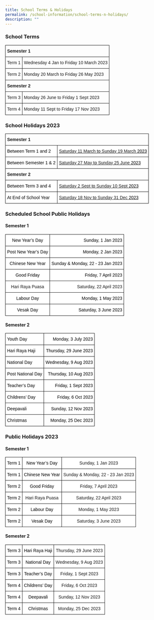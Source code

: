 ```yaml
---
title: School Terms & Holidays
permalink: /school-information/school-terms-n-holidays/
description: ""
---
```

### School Terms

<style type="text/css">
.tg  {border-collapse:collapse;border-spacing:0;}
.tg td{border-color:black;border-style:solid;border-width:1px;font-family:Arial, sans-serif;font-size:14px;
  overflow:hidden;padding:10px 5px;word-break:normal;}
.tg th{border-color:black;border-style:solid;border-width:1px;font-family:Arial, sans-serif;font-size:14px;
  font-weight:normal;overflow:hidden;padding:10px 5px;word-break:normal;}
.tg .tg-1wig{font-weight:bold;text-align:left;vertical-align:top}
.tg .tg-0lax{text-align:left;vertical-align:top}
</style>
<table class="tg">
<thead>
  <tr>
    <th class="tg-1wig" colspan="2">Semester 1</th>
  </tr>
</thead>
<tbody>
  <tr>
    <td class="tg-0lax">Term 1</td>
    <td class="tg-0lax">Wednesday 4 Jan to Friday 10 March 2023</td>
  </tr>
  <tr>
    <td class="tg-0lax">Term 2</td>
    <td class="tg-0lax">Monday 20 March to Friday 26 May 2023</td>
  </tr>
  <tr>
    <td class="tg-1wig" colspan="2">Semester 2</td>
  </tr>
  <tr>
    <td class="tg-0lax">Term 3</td>
    <td class="tg-0lax">Monday 26 June to Friday 1 Sept 2023</td>
  </tr>
  <tr>
    <td class="tg-0lax">Term 4</td>
    <td class="tg-0lax">Monday 11 Sept to Friday 17 Nov 2023</td>
  </tr>
</tbody>
</table>

### School Holidays 2023

<style type="text/css">
.tg  {border-collapse:collapse;border-spacing:0;}
.tg td{border-color:black;border-style:solid;border-width:1px;font-family:Arial, sans-serif;font-size:14px;
  overflow:hidden;padding:10px 5px;word-break:normal;}
.tg th{border-color:black;border-style:solid;border-width:1px;font-family:Arial, sans-serif;font-size:14px;
  font-weight:normal;overflow:hidden;padding:10px 5px;word-break:normal;}
.tg .tg-1wig{font-weight:bold;text-align:left;vertical-align:top}
.tg .tg-yst8{background-color:#FFF;text-align:left;text-decoration:underline;vertical-align:top}
.tg .tg-ktyi{background-color:#FFF;text-align:left;vertical-align:top}
</style>
<table class="tg">
<thead>
  <tr>
    <th class="tg-1wig" colspan="2">Semester 1</th>
  </tr>
</thead>
<tbody>
  <tr>
    <td class="tg-ktyi"><span style="font-weight:400;color:#000">Between Term 1 and 2</span></td>
    <td class="tg-yst8">Saturday 11 March <span style="font-weight:400;color:#000">to</span> Sunday 19 March <span style="font-weight:400;color:#000">2023</span></td>
  </tr>
  <tr>
    <td class="tg-ktyi"><span style="font-weight:400;color:#000">Between Semester 1 &amp; 2</span></td>
    <td class="tg-yst8">Saturday 27 May <span style="font-weight:400;color:#000">to</span> Sunday 25 June <span style="font-weight:400;color:#000">2023</span></td>
  </tr>
  <tr>
    <td class="tg-1wig" colspan="2">Semester 2</td>
  </tr>
  <tr>
    <td class="tg-ktyi"><span style="font-weight:400;color:#000">Between Term 3 and 4</span></td>
    <td class="tg-yst8">Saturday 2 Sept <span style="font-weight:400;color:#000">to</span> Sunday 10 Sept <span style="font-weight:400;color:#000">2023</span></td>
  </tr>
  <tr>
    <td class="tg-ktyi"><span style="font-weight:400;color:#000">At End of School Year</span></td>
    <td class="tg-yst8">Saturday 18 Nov <span style="font-weight:400;color:#000">to</span> Sunday 31 Dec <span style="font-weight:400;color:#000">2023</span></td>
  </tr>
</tbody>
</table>

### Scheduled School Public Holidays

#### Semester 1
<style type="text/css">
.tg  {border-collapse:collapse;border-spacing:0;}
.tg td{border-color:black;border-style:solid;border-width:1px;font-family:Arial, sans-serif;font-size:14px;
  overflow:hidden;padding:10px 5px;word-break:normal;}
.tg th{border-color:black;border-style:solid;border-width:1px;font-family:Arial, sans-serif;font-size:14px;
  font-weight:normal;overflow:hidden;padding:10px 5px;word-break:normal;}
.tg .tg-o3c1{background-color:#FFF;text-align:right;vertical-align:middle}
.tg .tg-eelb{background-color:#FFF;text-align:right;vertical-align:top}
.tg .tg-7yig{background-color:#FFF;text-align:center;vertical-align:top}
.tg .tg-f4yw{background-color:#FFF;text-align:center;vertical-align:middle}
</style>
<table class="tg">
<thead>
  <tr>
    <th class="tg-7yig"><span style="font-weight:400;color:#000">New Year’s Day</span></th>
    <th class="tg-eelb"><span style="font-weight:400;color:#000">Sunday, 1 Jan 2023</span></th>
  </tr>
</thead>
<tbody>
  <tr>
    <td class="tg-7yig"><span style="font-weight:400;color:#000">Post New Year’s Day</span></td>
    <td class="tg-eelb"><span style="font-weight:400;color:#000">Monday, 2 Jan 2023</span></td>
  </tr>
  <tr>
    <td class="tg-7yig"><span style="font-weight:400;color:#000">Chinese New Year</span></td>
    <td class="tg-eelb"><span style="font-weight:400;color:#000">Sunday &amp; Monday, 22 - 23 Jan 2023</span></td>
  </tr>
  <tr>
    <td class="tg-7yig"><span style="font-weight:400;color:#000">Good Friday</span></td>
    <td class="tg-eelb"><span style="font-weight:400;color:#000">Friday, 7 April 2023</span></td>
  </tr>
  <tr>
    <td class="tg-f4yw">      Hari Raya Puasa</td>
    <td class="tg-o3c1">      Saturday, 22 April 2023</td>
  </tr>
  <tr>
    <td class="tg-7yig"><span style="font-weight:400;color:#000">Labour Day</span></td>
    <td class="tg-eelb"><span style="font-weight:400;color:#000">Monday, 1 May 2023</span></td>
  </tr>
  <tr>
    <td class="tg-7yig"><span style="font-weight:400;color:#000">Vesak Day</span><br></td>
    <td class="tg-eelb"><span style="font-weight:400;color:#000">Saturday, 3 June 2023</span><br></td>
  </tr>
</tbody>
</table>

#### Semester 2

<style type="text/css">
.tg  {border-collapse:collapse;border-spacing:0;}
.tg td{border-color:black;border-style:solid;border-width:1px;font-family:Arial, sans-serif;font-size:14px;
  overflow:hidden;padding:10px 5px;word-break:normal;}
.tg th{border-color:black;border-style:solid;border-width:1px;font-family:Arial, sans-serif;font-size:14px;
  font-weight:normal;overflow:hidden;padding:10px 5px;word-break:normal;}
.tg .tg-eelb{background-color:#FFF;text-align:right;vertical-align:top}
.tg .tg-lqy6{text-align:right;vertical-align:top}
.tg .tg-ktyi{background-color:#FFF;text-align:left;vertical-align:top}
.tg .tg-0lax{text-align:left;vertical-align:top}
</style>
<table class="tg">
<thead>
  <tr>
    <th class="tg-ktyi"><span style="font-weight:400;color:#000">Youth Day</span></th>
    <th class="tg-eelb"><span style="font-weight:400;color:#000">Monday, 3 July 2023</span></th>
  </tr>
</thead>
<tbody>
  <tr>
    <td class="tg-ktyi"><span style="font-weight:400;color:#000">Hari Raya Haji</span></td>
    <td class="tg-eelb"><span style="font-weight:400;color:#000">Thursday, 29 June 2023</span></td>
  </tr>
  <tr>
    <td class="tg-ktyi"><span style="font-weight:400;color:#000">National Day</span></td>
    <td class="tg-eelb"><span style="font-weight:400;color:#000">Wednesday, 9 Aug 2023</span></td>
  </tr>
  <tr>
    <td class="tg-ktyi"><span style="font-weight:400;color:#000">Post National Day</span></td>
    <td class="tg-eelb"><span style="font-weight:400;color:#000">Thursday, 10 Aug 2023</span></td>
  </tr>
  <tr>
    <td class="tg-ktyi"><span style="font-weight:400;color:#000">Teacher’s Day</span></td>
    <td class="tg-eelb"><span style="font-weight:400;color:#000">Friday, 1 Sept 2023</span></td>
  </tr>
  <tr>
    <td class="tg-ktyi"><span style="font-weight:400;color:#000">Childrens’ Day</span></td>
    <td class="tg-eelb"><span style="font-weight:400;color:#000">Friday, 6 Oct 2023</span></td>
  </tr>
  <tr>
    <td class="tg-ktyi"><span style="font-weight:400;color:#000">Deepavali</span></td>
    <td class="tg-eelb"><span style="font-weight:400;color:#000">Sunday, 12 Nov 2023</span></td>
  </tr>
  <tr>
    <td class="tg-0lax"><span style="font-weight:400;color:#000">Christmas</span></td>
    <td class="tg-lqy6"><span style="font-weight:400;color:#000">Monday, 25 Dec 2023</span></td>
  </tr>
</tbody>
</table>

### Public Holidays 2023

#### Semester 1

<style type="text/css">
.tg  {border-collapse:collapse;border-spacing:0;}
.tg td{border-color:black;border-style:solid;border-width:1px;font-family:Arial, sans-serif;font-size:14px;
  overflow:hidden;padding:10px 5px;word-break:normal;}
.tg th{border-color:black;border-style:solid;border-width:1px;font-family:Arial, sans-serif;font-size:14px;
  font-weight:normal;overflow:hidden;padding:10px 5px;word-break:normal;}
.tg .tg-7yig{background-color:#FFF;text-align:left;vertical-align:top}
</style>
<table class="tg">
<thead>
  <tr>
    <th class="tg-7yig"><span style="font-weight:400;color:#000">Term 1</span></th>
    <th class="tg-7yig"><span style="font-weight:400;color:#000">New Year’s Day</span></th>
    <th class="tg-7yig">      Sunday, 1 Jan 2023</th>
  </tr>
</thead>
<tbody>
  <tr>
    <td class="tg-7yig"><span style="font-weight:400;color:#000">Term 1</span></td>
    <td class="tg-7yig"><span style="font-weight:400;color:#000">Chinese New Year</span></td>
    <td class="tg-7yig">      Sunday &amp; Monday, 22 - 23 Jan 2023</td>
  </tr>
  <tr>
    <td class="tg-7yig"><span style="font-weight:400;color:#000">Term 2</span></td>
    <td class="tg-7yig"><span style="font-weight:400;color:#000">Good Friday</span></td>
    <td class="tg-7yig">      Friday, 7 April 2023</td>
  </tr>
  <tr>
    <td class="tg-7yig"><span style="font-weight:400;color:#000">Term 2</span></td>
    <td class="tg-7yig"><span style="background-color:initial">Hari Raya Puasa</span><br></td>
    <td class="tg-7yig">      Saturday, 22 April 2023<br></td>
  </tr>
  <tr>
    <td class="tg-7yig"><span style="font-weight:400;color:#000">Term 2</span></td>
    <td class="tg-7yig"><span style="font-weight:400;color:#000">Labour Day </span><br></td>
    <td class="tg-7yig">      Monday, 1 May 2023</td>
  </tr>
  <tr>
    <td class="tg-7yig"><span style="font-weight:400;color:#000">Term 2</span></td>
    <td class="tg-7yig"><span style="font-weight:400;color:#000">Vesak Day</span></td>
    <td class="tg-7yig"><span style="background-color:initial">Saturday, 3 June 2023</span></td>
  </tr>
</tbody>
</table>

#### Semester 2

<style type="text/css">
.tg  {border-collapse:collapse;border-spacing:0;}
.tg td{border-color:black;border-style:solid;border-width:1px;font-family:Arial, sans-serif;font-size:14px;
  overflow:hidden;padding:10px 5px;word-break:normal;}
.tg th{border-color:black;border-style:solid;border-width:1px;font-family:Arial, sans-serif;font-size:14px;
  font-weight:normal;overflow:hidden;padding:10px 5px;word-break:normal;}
.tg .tg-7yig{background-color:#FFF;text-align:center;vertical-align:top}
</style>
<table class="tg">
<thead>
  <tr>
    <th class="tg-7yig"><span style="font-weight:400;color:#000">Term 3</span></th>
    <th class="tg-7yig"><span style="font-weight:400;color:#000">Hari Raya Haji</span></th>
    <th class="tg-7yig"><span style="background-color:initial">Thursday, 29 June 2023</span></th>
  </tr>
</thead>
<tbody>
  <tr>
    <td class="tg-7yig"><span style="font-weight:400;color:#000">Term 3</span></td>
    <td class="tg-7yig"><span style="font-weight:400;color:#000">National Day</span></td>
    <td class="tg-7yig"><span style="background-color:initial">Wednesday, 9 Aug 2023</span></td>
  </tr>
  <tr>
    <td class="tg-7yig"><span style="font-weight:400;color:#000">Term 3</span></td>
    <td class="tg-7yig"><span style="font-weight:400;color:#000">Teacher’s Day</span></td>
    <td class="tg-7yig"><span style="background-color:initial">Friday, 1 Sept 2023</span></td>
  </tr>
  <tr>
    <td class="tg-7yig"><span style="font-weight:400;color:#000">Term 4</span></td>
    <td class="tg-7yig"><span style="font-weight:400;color:#000">Childrens’ Day</span></td>
    <td class="tg-7yig"><span style="background-color:initial">Friday, 6 Oct 2023</span></td>
  </tr>
  <tr>
    <td class="tg-7yig"><span style="font-weight:400;color:#000">Term 4</span></td>
    <td class="tg-7yig"><span style="font-weight:400;color:#000">Deepavali</span></td>
    <td class="tg-7yig"><span style="background-color:initial">Sunday, 12 Nov 2023</span></td>
  </tr>
  <tr>
    <td class="tg-7yig"><span style="font-weight:400;color:#000">Term 4</span></td>
    <td class="tg-7yig"><span style="font-weight:400;color:#000">Christmas</span></td>
    <td class="tg-7yig"><span style="background-color:initial">Monday, 25 Dec 2023</span></td>
  </tr>
</tbody>
</table>